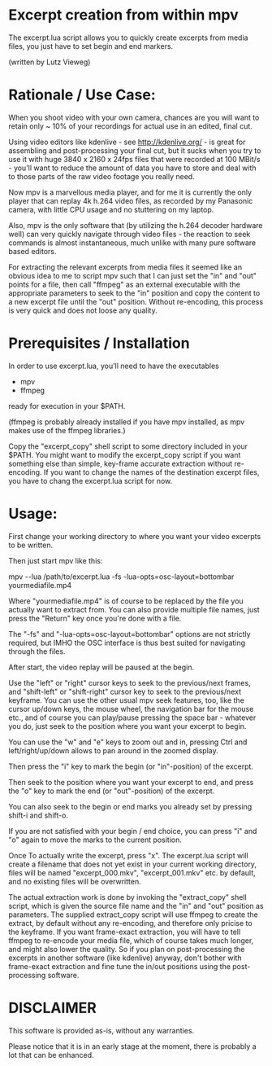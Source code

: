 Excerpt creation from within mpv
================================

The excerpt.lua script allows you to quickly create excerpts
from media files, you just have to set begin and end markers.

(written by Lutz Vieweg)

Rationale / Use Case:
=====================

When you shoot video with your own camera, chances are you will
want to retain only ~ 10% of your recordings for actual use
in an edited, final cut.

Using video editors like kdenlive - see http://kdenlive.org/ -
is great for assembling and post-processing your final cut,
but it sucks when you try to use it with huge 3840 x 2160 x 24fps
files that were recorded at 100 MBit/s - you'll want to reduce
the amount of data you have to store and deal with to those
parts of the raw video footage you really need.

Now mpv is a marvellous media player, and for me it is currently
the only player that can replay 4k h.264 video files, as
recorded by my Panasonic camera, with little CPU usage and
no stuttering on my laptop.

Also, mpv is the only software that (by utilizing the h.264
decoder hardware well) can very quickly navigate through video
files - the reaction to seek commands is almost instantaneous,
much unlike with many pure software based editors.

For extracting the relevant excerpts from media files it seemed
like an obvious idea to me to script mpv such that I can just
set the "in" and "out" points for a file, then call "ffmpeg"
as an external executable with the appropriate parameters to
seek to the "in" position and copy the content to a new excerpt
file until the "out" position. Without re-encoding, this process
is very quick and does not loose any quality.


Prerequisites / Installation
============================

In order to use excerpt.lua, you'll need to have the executables

* mpv
* ffmpeg 

ready for execution in your $PATH.

(ffmpeg is probably already installed if you have mpv installed,
as mpv makes use of the ffmpeg libraries.)

Copy the "excerpt_copy" shell script to some directory included
in your $PATH. You might want to modify the excerpt_copy script
if you want something else than simple, key-frame accurate extraction
without re-encoding. If you want to change the names of the destination
excerpt files, you have to chang the excerpt.lua script for now.


Usage:
======

First change your working directory to where you want your
video excerpts to be written.

Then just start mpv like this:

mpv --lua /path/to/excerpt.lua -fs -lua-opts=osc-layout=bottombar yourmediafile.mp4

Where "yourmediafile.mp4" is of course to be replaced by the file
you actually want to extract from. You can also provide multiple file names,
just press the "Return" key once you're done with a file.

The "-fs" and "-lua-opts=osc-layout=bottombar" options are not strictly
required, but IMHO the OSC interface is thus best suited for navigating 
through the files.

After start, the video replay will be paused at the begin.

Use the "left" or "right" cursor keys to seek to the previous/next
frames, and "shift-left" or "shift-right" cursor key to seek to the
previous/next keyframe. You can use the other usual mpv seek features,
too, like the cursor up/down keys, the mouse wheel, the navigation bar
for the mouse etc., and of course you can play/pause pressing the
space bar - whatever you do, just seek to the position where you want your
excerpt to begin.

You can use the "w" and "e" keys to zoom out and in, pressing Ctrl and
left/right/up/down allows to pan around in the zoomed display.

Then press the "i" key to mark the begin (or "in"-position) of the excerpt.

Then seek to the position where you want your excerpt to end, and
press the "o" key to mark the end (or "out"-position) of the excerpt.

You can also seek to the begin or end marks you already set by
pressing shift-i and shift-o.

If you are not satisfied with your begin / end choice, you can
press "i" and "o" again to move the marks to the current position.

Once To actually write the excerpt, press "x".
The excerpt.lua script will create a filename that does not
yet exist in your current working directory, files will be
named "excerpt_000.mkv", "excerpt_001.mkv" etc. by default,
and no existing files will be overwritten.

The actual extraction work is done by invoking the "extract_copy"
shell script, which is given the source file name and the "in"
and "out" position as parameters. The supplied extract_copy
script will use ffmpeg to create the extract, by default without
any re-encoding, and therefore only pricise to the keyframe.
If you want frame-exact extraction, you will have to tell ffmpeg
to re-encode your media file, which of course takes much longer,
and might also lower the quality. So if you plan on post-processing
the excerpts in another software (like kdenlive) anyway, don't
bother with frame-exact extraction and fine tune the in/out positions
using the post-processing software.


DISCLAIMER
==========

This software is provided as-is, without any warranties.

Please notice that it is in an early stage at the moment, there
is probably a lot that can be enhanced.

